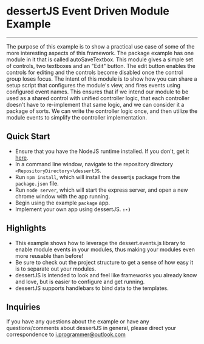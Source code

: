 # dessertJS Event Driven Module Example
- - -
The purpose of this example is to show a practical use case of some of the more interesting aspects of this framework. The package example has one module in it that is called autoSaveTextbox. This module gives a simple set of controls, two textboxes and an "Edit" button. The edit button enables the controls for editing and the controls become disabled once the control group loses focus. The intent of this module is to show how you can share a setup script that configures the module's view, and fires events using configured event names. This ensures that if we intend our module to be used as a shared control with unified controller logic, that each controller doesn't have to re-implement that same logic, and we can consider it a package of sorts. We can write the controller logic once, and then utilize the module events to simplify the controller implementation.

## Quick Start

- Ensure that you have the NodeJS runtime installed. If you don't, get it [here](https://nodejs.org/en/download/).
- In a command line window, navigate to the repository directory `<RepositoryDirectory>\dessertJS`.
- Run `npm install`, which will install the dessertjs package from the `package.json` file.
- Run `node server`, which will start the express server, and open a new chrome window with the app running.
- Begin using the example `package` app.
- Implement your own app using dessertJS. **`:-)`**

## Highlights

- This example shows how to leverage the dessert.events.js library to enable module events in your modules, thus making your modules even more reusable than before!
- Be sure to check out the project structure to get a sense of how easy it is to separate out your modules.
- dessertJS is intended to look and feel like frameworks you already know and love, but is easier to configure and get running.
- dessertJS supports handlebars to bind data to the templates.

## Inquiries

If you have any questions about the example or have any questions/comments about dessertJS in general, please direct your correspondence to <i.programmer@outlook.com>
